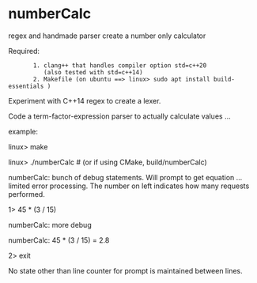 # numberCalc

regex and handmade parser create a number only calculator

Required:  

           1. clang++ that handles compiler option std=c++20  
              (also tested with std=c++14)
           2. Makefile (on ubuntu ==> linux> sudo apt install build-essentials )

Experiment with C++14 regex to create a lexer.  

Code a term-factor-expression parser to actually calculate values ...

example:

linux> make

linux> ./numberCalc      # (or if using CMake, build/numberCalc)

numberCalc:  bunch of debug statements.  Will prompt to get equation ... limited error processing.
             The number on left indicates how many requests performed.

1> 45 * (3 / 15)

numberCalc: more debug

numberCalc: 45 * (3 / 15) = 2.8

2> exit


No state other than line counter for prompt is maintained between lines.  
